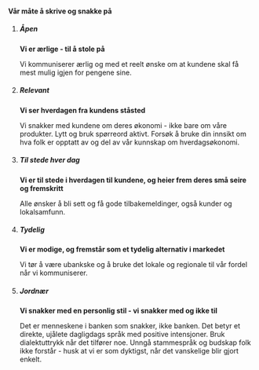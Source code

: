 #### Vår måte å skrive og snakke på

1. ##### Åpen

   **Vi er ærlige - til å stole på**

   Vi kommuniserer ærlig og med et reelt ønske om at kundene skal få mest mulig igjen for pengene sine.


2. ##### Relevant

   **Vi ser hverdagen fra kundens ståsted**

   Vi snakker med kundene om deres økonomi - ikke bare om våre produkter. Lytt og bruk spørreord aktivt. Forsøk å bruke din innsikt om hva folk er opptatt av og del av vår kunnskap om hverdagsøkonomi.


3. ##### Til stede hver dag

   **Vi er til stede i hverdagen til kundene, og heier frem deres små seire og fremskritt**

   Alle ønsker å bli sett og få gode tilbakemeldinger, også kunder og lokalsamfunn.


4. ##### Tydelig

   **Vi er modige, og fremstår som et tydelig alternativ i markedet**

   Vi tør å være ubankske og å bruke det lokale og regionale til vår fordel når vi kommuniserer.


5. ##### Jordnær

   **Vi snakker med en personlig stil - vi snakker med og ikke til**

   Det er menneskene i banken som snakker, ikke banken. Det betyr et direkte, ujålete dagligdags språk med positive intensjoner. Bruk dialektuttrykk når det tilfører noe. Unngå stammespråk og budskap folk ikke forstår - husk at vi er som dyktigst, når det vanskelige blir gjort enkelt.
